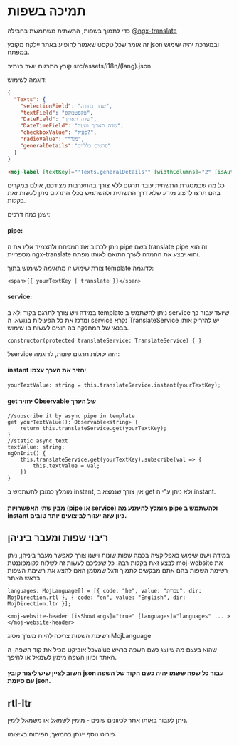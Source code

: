 # תמיכה בשפות
כדי לתמוך בשפות, התשתית משתמשת בחבילה [@ngx-translate](https://github.com/ngx-translate/core)

זה אומר שכל טקסט שאמור להופיע באתר יילקח מקובץ json  ובמערכת יהיה שימוש במפתח.

קובץ התרגום יושב בנתיב src/assets/i18n/(lang).json

דוגמה לשימוש:

```json
{
  "Texts": {
    "selectionField": "שדה בחירה",
    "textField": "טקסטבוקס",
    "DateField": "שדה תאריך",
    "DateTimeField": "שדה תאריך ושעה",
    "checkboxValue": "פעיל?",
    "radioValue": "מגדר",
    "generalDetails":"פרטים כלליים"
  }
}
```
```html
<moj-label [textKey]="'Texts.generalDetails'" [widthColumns]="2" [isAutoWidth]="true"></moj-label>
```

כל מה שבמסגרת התשתית עובר תרגום ללא צורך בהתערבות מצידכם, אולם במקרים בהם תרצו להציג מידע שלא דרך התשתית ולהשתמש בכלי התרגום ניתן לעשות זאת בקלות.

ישנן כמה דרכים:

#### pipe:

ניתן לכתוב את המפתח ולהצמיד אליו את ה pipe בשם translate
pipe זה הוא מספריית ngx-translate והוא יבצע את ההמרה לערך התואם לאותו מפתח.

צורת שימוש זו מתאימה לשימוש בתוך template
לדוגמה:
```
<span>{{ yourTextKey | translate }}</span>
```

#### service:

במידה ויש צורך לתרגם בקוד ולא ב template ניתן להשתמש ב service שיועד עבור כך ומרכז את כל הפעילות בנושא.
ה service נקרא TranslateService
יש להזריק אותו בבנאי של המחלקה בה רוצים לעשות בו שימוש.
```
constructor(protected translateService: TranslateService) { }
```
לservice הזה יכולות תרגום שונות, לדוגמה:

#### instant יחזיר את הערך עצמו
```
yourTextValue: string = this.translateService.instant(yourTextKey);
```

#### get יחזיר Observable של הערך
```
//subscribe it by async pipe in template
get yourTextValue(): Observable<string> {
    return this.translateService.get(yourTextKey);
}
//static async text
textValue: string;
ngOnInit() {
    this.translateService.get(yourTextKey).subscribe(val => {
        this.textValue = val;
    })
}
```
מומלץ כמובן להשתמש ב instant, אין צורך שנמצא ב get ולא ניתן ע"י ה instant.

#### מבין שתי האפשרויות (pipe או service) מומלץ להימנע מה pipe ולהשתמש ב instant כיון שזה יעזור לביצועים יותר טובים.


## ריבוי שפות ומעבר ביניהן
במידה וישנו שימוש באפליקציה בכמה שפות שונות וישנו צורך לאפשר מעבר ביניהן, ניתן לבצע זאת בקלות רבה.
כל שעליכם לעשות זה לשלוח לקומפוננטת moj-website
את רשימת השפות בהם אתם מבקשים לתמוך ודגל שמסמן האם להציג את רשימת השפות בראש האתר.
```
languages: MojLanguage[] = [{ code: "he", value: "עברית", dir: MojDirection.rtl }, { code: "en", value: "English", dir: MojDirection.ltr }];
```

```
<moj-website-header [isShowLangs]="true" [languages]="languages" ... ></moj-website-header>
```
רשימת השפות צריכה להיות מערך מסוג MojLanguage

כל אוביקט מכיל את קוד השפה, הvalue שהוא בעצם מה שיוצג כשם השפה בראש האתר
וכיוון השפה מימין לשמאל או להיפך.

#### חשוב לציין שיש ליצור קובץ json עבור כל שפה ששמו יהיה כשם הקוד של השפה עם סיומת json.

## rtl-ltr
ניתן לעבור באותו אתר לכיוונים שונים - מימין לשמאל או משמאל לימין.

פירוט נוסף יינתן בהמשך, הפיתוח בעיצומו.
<!-- - יש לשנות את סיומת הקובץ styles.css לסיומת scss
- יש לתקן את ההפניה בקובץ angular.json לקובץ הזה בסיומת החדשה
 - יש להוסיף בקובץ styles.scss
```
@import "css/moj-ltr.scss"; 
```
- להוסיף את ה directive בשם mojDir לאלמנט העוטף את האתר כולו
```
<div moj-dynamic-fontsize mojDir class="moj-container">
</div>
``` -->
